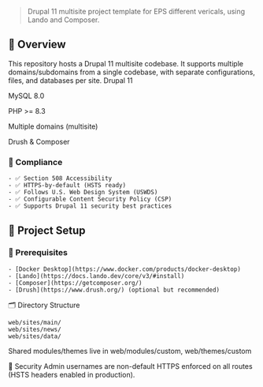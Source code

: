 

> Drupal 11 multisite project template for EPS different vericals, using Lando and Composer.

## 📁 Overview

This repository hosts a Drupal 11 multisite codebase. It supports multiple domains/subdomains from a single codebase, with separate configurations, files, and databases per site.
Drupal 11

MySQL 8.0

PHP >= 8.3

Multiple domains (multisite)

Drush & Composer

  ### 🔐 Compliance

    - ✅ Section 508 Accessibility
    - ✅ HTTPS-by-default (HSTS ready)
    - ✅ Follows U.S. Web Design System (USWDS)
    - ✅ Configurable Content Security Policy (CSP)
    - ✅ Supports Drupal 11 security best practices

## 🚀 Project Setup

  ### 🧰 Prerequisites

    - [Docker Desktop](https://www.docker.com/products/docker-desktop)
    - [Lando](https://docs.lando.dev/core/v3/#install)
    - [Composer](https://getcomposer.org/)
    - [Drush](https://www.drush.org/) (optional but recommended)

🗂️ Directory Structure
    
    web/sites/main/
    web/sites/news/
    web/sites/data/

  Shared modules/themes live in web/modules/custom, web/themes/custom

🔐 Security
  Admin usernames are non-default
  HTTPS enforced on all routes (HSTS headers enabled in production).

